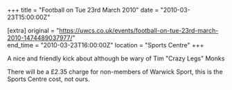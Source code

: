 +++
title = "Football on Tue 23rd March 2010"
date = "2010-03-23T15:00:00Z"

[extra]
original = "https://uwcs.co.uk/events/football-on-tue-23rd-march-2010-1474489037977/"    
end_time = "2010-03-23T16:00:00Z"
location = "Sports Centre"
+++

A nice and friendly kick about although be wary of Tim "Crazy Legs" Monks

There will be a £2.35 charge for non-members of Warwick Sport, this is the Sports Centre cost, not ours.

